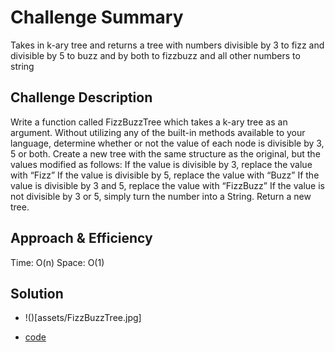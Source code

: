 # Challenge Summary

Takes in k-ary tree and returns a tree with numbers divisible by 3 to fizz and divisible by 5 to buzz and by both to fizzbuzz and all other numbers to string

## Challenge Description

Write a function called FizzBuzzTree which takes a k-ary tree as an argument.
Without utilizing any of the built-in methods available to your language, determine whether or not the value of each node is divisible by 3, 5 or both. Create a new tree with the same structure as the original, but the values modified as follows:
If the value is divisible by 3, replace the value with “Fizz”
If the value is divisible by 5, replace the value with “Buzz”
If the value is divisible by 3 and 5, replace the value with “FizzBuzz”
If the value is not divisible by 3 or 5, simply turn the number into a String.
Return a new tree.

## Approach & Efficiency

Time: O(n)
Space: O(1)

## Solution

- !()[assets/FizzBuzzTree.jpg]

- [code](challenges/lib/src/main/java/challenges/utilities/FizzBuzzTree.java)